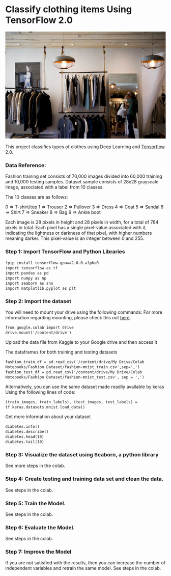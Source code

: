 # Classify clothing items Using TensorFlow 2.0

![Fashion](clothes.jpg)

This project classifies types of clothes using Deep Learning and [Tensorflow](https://www.tensorflow.org) 2.0. 

### Data Reference:

Fashion training set consists of 70,000 images divided into 60,000 training and 10,000 testing samples. Dataset sample consists of 28x28 grayscale image, associated with a label from 10 classes.

The 10 classes are as follows:

0 => T-shirt/top
1 => Trouser
2 => Pullover
3 => Dress
4 => Coat
5 => Sandal
6 => Shirt
7 => Sneaker
8 => Bag
9 => Ankle boot

Each image is 28 pixels in height and 28 pixels in width, for a total of 784 pixels in total. Each pixel has a single pixel-value associated with it, indicating the lightness or darkness of that pixel, with higher numbers meaning darker. This pixel-value is an integer between 0 and 255.


### Step 1: Import TensorFlow and Python Libraries


```
!pip install tensorflow-gpu==2.0.0.alpha0
import tensorflow as tf
import pandas as pd
import numpy as np
import seaborn as sns
import matplotlib.pyplot as plt
```

### Step 2: Import the dataset

You will need to mount your drive using the following commands:
For more information regarding mounting, please check this out [here](https://stackoverflow.com/questions/46986398/import-data-into-google-colaboratory).


```
from google.colab import drive
drive.mount('/content/drive')
```

Upload the data file from Kaggle to your Google drive and then access it

The dataframes for both training and testing datasets 
```
fashion_train_df = pd.read_csv('/content/drive/My Drive/Colab Notebooks/Fashion Dataset/fashion-mnist_train.csv',sep=',')
fashion_test_df = pd.read_csv('/content/drive/My Drive/Colab Notebooks/Fashion Dataset/fashion-mnist_test.csv', sep = ',')
```

Alternatively, you can use the same dataset made readily available by keras Using the following lines of code:
```
(train_images, train_labels), (test_images, test_labels) = tf.keras.datasets.mnist.load_data()
```

Get more information about your dataset
```
diabetes.info()
diabetes.describe()
diabetes.head(10)
diabetes.tail(10)
```

### Step 3: Visualize the dataset using Seaborn, a python library
See more steps in the colab.

### Step 4: Create testing and training data set and clean the data. 
See steps in the colab.

### Step 5: Train the Model. 
See steps in the colab.

### Step 6: Evaluate the Model. 
See steps in the colab.

### Step 7: Improve the Model
If you are not satisfied with the results, then you can increase the number of independent variables and retrain the same model. See steps in the colab.
